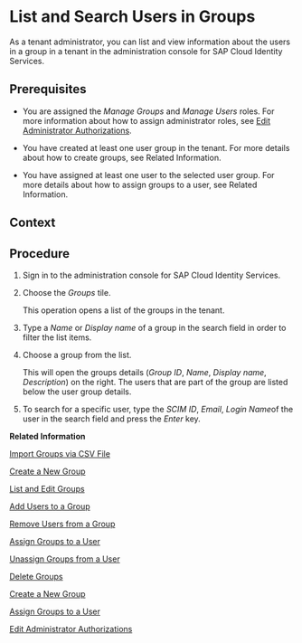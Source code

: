 <!-- loio4ac340a1c5754b199cc681b66300630e -->

# List and Search Users in Groups

As a tenant administrator, you can list and view information about the users in a group in a tenant in the administration console for SAP Cloud Identity Services.



## Prerequisites

-   You are assigned the *Manage Groups* and *Manage Users* roles. For more information about how to assign administrator roles, see [Edit Administrator Authorizations](edit-administrator-authorizations-86ee374.md).

-   You have created at least one user group in the tenant. For more details about how to create groups, see Related Information.

-   You have assigned at least one user to the selected user group. For more details about how to assign groups to a user, see Related Information.



## Context



## Procedure

1.  Sign in to the administration console for SAP Cloud Identity Services.

2.  Choose the *Groups* tile.

    This operation opens a list of the groups in the tenant.

3.  Type a *Name* or *Display name* of a group in the search field in order to filter the list items.

4.  Choose a group from the list.

    This will open the groups details \(*Group ID*, *Name*, *Display name*, *Description*\) on the right. The users that are part of the group are listed below the user group details.

5.  To search for a specific user, type the *SCIM ID*, *Email*, *Login Name*of the user in the search field and press the *Enter* key.


**Related Information**  


[Import Groups via CSV File](import-groups-via-csv-file-daf96bd.md "As a tenant administrator, you can create new groups or update existing ones with the assiged users, via a CSV file upload.")

[Create a New Group](create-a-new-group-b1b638d.md "As a tenant administrator you can create new user groups in the tenant via the administration console for SAP Cloud Identity Services.")

[List and Edit Groups](list-and-edit-groups-5e8a55c.md "As a tenant administrator, you can list and edit information about the groups in a tenant in the administration console for SAP Cloud Identity Services.")

[Add Users to a Group](add-users-to-a-group-d2e1a01.md "As a tenant administrator, you can add one or more users created for a specific tenant to a group via the administration console for SAP Cloud Identity Services.")

[Remove Users from a Group](remove-users-from-a-group-301fdb7.md "As a tenant administrator, you can remove one, more than one, or all users added to a group via the administration console for SAP Cloud Identity Services.")

[Assign Groups to a User](assign-groups-to-a-user-bfdeb9c.md "As a tenant administrator, you can assign one or more groups created for a specific tenant to a user via the administration console for SAP Cloud Identity Services.")

[Unassign Groups from a User](unassign-groups-from-a-user-4353735.md "As a tenant administrator, you can unassign one or more groups that are assigned to a user via the administration console for SAP Cloud Identity Services.")

[Delete Groups](delete-groups-9853912.md "As a tenant administrator, you can delete one or more groups in administration console for SAP Cloud Identity Services.")

[Create a New Group](create-a-new-group-b1b638d.md "As a tenant administrator you can create new user groups in the tenant via the administration console for SAP Cloud Identity Services.")

[Assign Groups to a User](assign-groups-to-a-user-bfdeb9c.md "As a tenant administrator, you can assign one or more groups created for a specific tenant to a user via the administration console for SAP Cloud Identity Services.")

[Edit Administrator Authorizations](edit-administrator-authorizations-86ee374.md "As a tenant administrator, you can edit both your own authorizations and other administrators' authorizations in the administration console for SAP Cloud Identity Services. By editing the administrator authorizations you can also delete an administrator.")


